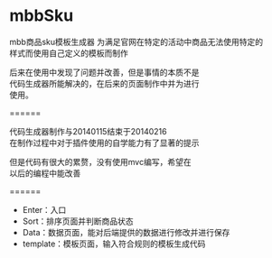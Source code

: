 mbbSku
======

mbb商品sku模板生成器 
为满足官网在特定的活动中商品无法使用特定的  
样式而使用自己定义的模板而制作  

后来在使用中发现了问题并改善，但是事情的本质不是  
代码生成器所能解决的，在后来的页面制作中并为进行  
使用。  

======

代码生成器制作与20140115结束于20140216   
在制作过程中对于插件使用的自学能力有了显著的提示   

但是代码有很大的累赘，没有使用mvc编写，希望在  
以后的编程中能改善  

======

- Enter：入口  
- Sort：排序页面并判断商品状态  
- Data：数据页面，能对后端提供的数据进行修改并进行保存  
- template：模板页面，输入符合规则的模板生成代码  
 
